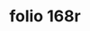 ---
layout: edition
title: folio 168r
manuscript: Florence, Biblioteca Marucelliana, Carte Rajna XIX.15
sigla: R
iip: r168r.tif
milestone: 335
---